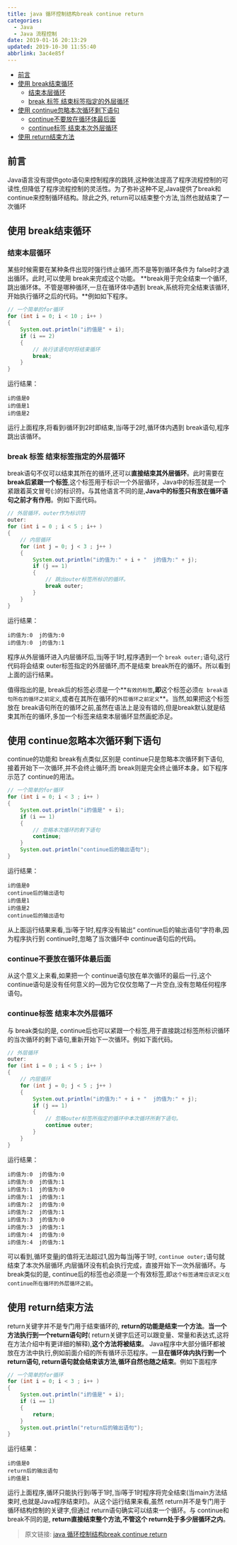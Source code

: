 ```yaml
---
title: java 循环控制结构break continue return
categories: 
  - Java
  - Java 流程控制
date: 2019-01-16 20:13:29
updated: 2019-10-30 11:55:40
abbrlink: 3ac4e85f
---
```

- [前言](/blog/html/3ac4e85f/#前言)
- [使用 break结束循环](/blog/html/3ac4e85f/#使用-break结束循环)
    - [结束本层循环](/blog/html/3ac4e85f/#结束本层循环)
    - [break 标签 结束标签指定的外层循环](/blog/html/3ac4e85f/#break-标签-结束标签指定的外层循环)
- [使用 continue忽略本次循环剩下语句](/blog/html/3ac4e85f/#使用-continue忽略本次循环剩下语句)
    - [continue不要放在循环体最后面](/blog/html/3ac4e85f/#continue不要放在循环体最后面)
    - [continue标签 结束本次外层循环](/blog/html/3ac4e85f/#continue标签-结束本次外层循环)
- [使用 return结束方法](/blog/html/3ac4e85f/#使用-return结束方法)

<!--more-->
<script src="https://cdn.bootcss.com/jquery/3.4.0/jquery.slim.min.js"></script>
<script>$(document).ready(function () {$(".post-body > ul:nth-child(1)").hide();});</script>

<!--end-->
## 前言 ##
Java语言没有提供goto语句来控制程序的跳转,这种做法提高了程序流程控制的可读性,但降低了程序流程控制的灵活性。为了弥补这种不足,Java提供了break和 continue来控制循环结构。除此之外, return可以结束整个方法,当然也就结束了一次循环
## 使用 break结束循环 ##
### 结束本层循环 ###
某些时候需要在某种条件出现时强行终止循环,而不是等到循环条件为 false时才退出循环。此时,可以使用 break来完成这个功能。 **break用于完全结束一个循环,跳出循环体。不管是哪种循环,一旦在循环体中遇到 break,系统将完全结東该循环,开始执行循环之后的代码。**例如如下程序。
```java
// 一个简单的for循环
for (int i = 0; i < 10 ; i++ )
{
	System.out.println("i的值是" + i);
	if (i == 2)
	{
		// 执行该语句时将结束循环
		break;
	}
}
```
运行结果：
```
i的值是0
i的值是1
i的值是2
```
运行上面程序,将看到i循环到2时即结束,当i等于2时,循环体内遇到 break语句,程序跳出该循环。

### break 标签 结束标签指定的外层循环 ###
break语句不仅可以结束其所在的循环,还可以**直接结束其外层循环**。此时需要在 **break后紧跟一个标签**,这个标签用于标识一个外层循环，Java中的标签就是一个紧跟着英文冒号(:)的标识符。与其他语言不同的是,**Java中的标签只有放在循环语句之前才有作用**。例如下面代码。
```java
// 外层循环，outer作为标识符
outer:
for (int i = 0 ; i < 5 ; i++ )
{
	// 内层循环
	for (int j = 0; j < 3 ; j++ )
	{
		System.out.println("i的值为:" + i + "  j的值为:" + j);
		if (j == 1)
		{
			// 跳出outer标签所标识的循环。
			break outer;
		}
	}
}
```
运行结果：
```
i的值为:0  j的值为:0
i的值为:0  j的值为:1
```
程序从外层循环进入内层循环后,当j等于1时,程序遇到一个 `break outer;`语句,这行代码将会结束 outer标签指定的外层循环,而不是结束 break所在的循环。所以看到上面的运行结果。

值得指出的是, break后的标签必须是一个**`有效的标签`**,即**这个标签必须`在 break语句所在的循环之前定义`,或者在其所在循环的`外层循环之前定义`**。当然,如果把这个标签放在 break语句所在的循环之前,虽然在语法上是没有错的,但是break默认就是结束其所在的循环,多加一个标签来结束本层循环显然画蛇添足。
## 使用 continue忽略本次循环剩下语句 ##
continue的功能和 break有点类似,区别是 continue只是忽略本次循环剩下语句,接着开始下一次循环,并不会终止循环;而 break则是完全终止循环本身。如下程序示范了 continue的用法。
```java
// 一个简单的for循环
for (int i = 0; i < 3 ; i++ )
{
	System.out.println("i的值是" + i);
	if (i == 1)
	{
		// 忽略本次循环的剩下语句
		continue;
	}
	System.out.println("continue后的输出语句");
}
```
运行结果：
```
i的值是0
continue后的输出语句
i的值是1
i的值是2
continue后的输出语句
```
从上面运行结果来看,当i等于1时,程序没有输出“ continue后的输出语句”字符串,因为程序执行到 continue时,忽略了当次循环中 continue语句后的代码。
### continue不要放在循环体最后面 ###
从这个意义上来看,如果把一个 continue语句放在单次循环的最后一行,这个 continue语句是没有任何意义的—因为它仅仅忽略了一片空白,没有忽略任何程序语句。
### continue标签 结束本次外层循环 ###
与 break类似的是, continue后也可以紧跟一个标签,用于直接跳过标签所标识循环的当次循环的剩下语句,重新开始下一次循环。例如下面代码。
```java
// 外层循环
outer:
for (int i = 0 ; i < 5 ; i++ )
{
	// 内层循环
	for (int j = 0; j < 5 ; j++ )
	{
		System.out.println("i的值为:" + i + "  j的值为:" + j);
		if (j == 1)
		{
			// 忽略outer标签所指定的循环中本次循环所剩下语句。
			continue outer;
		}
	}
}
```
运行结果：
```
i的值为:0  j的值为:0
i的值为:0  j的值为:1
i的值为:1  j的值为:0
i的值为:1  j的值为:1
i的值为:2  j的值为:0
i的值为:2  j的值为:1
i的值为:3  j的值为:0
i的值为:3  j的值为:1
i的值为:4  j的值为:0
i的值为:4  j的值为:1
```
可以看到,循环变量j的值将无法超过1,因为每当j等于1时, `continue outer;`语句就结束了本次外层循环,内层循环没有机会执行完成，直接开始下一次外层循环。与 break类似的是, continue后的标签也必须是一个有效标签,即`这个标签通常应该定义在 continue所在循环的外层循环之前`。
## 使用 return结束方法 ##
return关键字并不是专门用于结束循环的, **return的功能是结束一个方法**。**当一个方法执行到一个return语句时**( return关键字后还可以跟变量、常量和表达式,这将在方法介绍中有更详细的解释),**这个方法将被结束**。
Java程序中大部分循环都被放在方法中执行,例如前面介绍的所有循环示范程序。一**旦在循环体内执行到一个 return语句, return语句就会结束该方法,循环自然也随之结束**。例如下面程序
```java
// 一个简单的for循环
for (int i = 0; i < 3 ; i++ )
{
	System.out.println("i的值是" + i);
	if (i == 1)
	{
		return;
	}
	System.out.println("return后的输出语句");
}
```
运行结果：
```
i的值是0
return后的输出语句
i的值是1
```
运行上面程序,循环只能执行到i等于1时,当i等于1时程序将完全结束(当main方法结束时,也就是Java程序结束时)。从这个运行结果来看,虽然 return并不是专门用于循环结构控制的关键字,但通过 return语句确实可以结束一个循环。与 continue和 break不同的是, **return直接结束整个方法,不管这个 return处于多少层循环之内**。
>原文链接: [java 循环控制结构break continue return](https://lanlan2017.github.io/blog/3ac4e85f/)